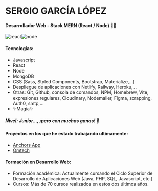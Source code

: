 # SERGIO GARCÍA LÓPEZ

#### Desarrollador Web - Stack MERN (React / Node) 👨‍💻

![react](https://images.pexels.com/photos/11035471/pexels-photo-11035471.jpeg?auto=compress&cs=tinysrgb&w=300)![node](https://images.pexels.com/photos/11035380/pexels-photo-11035380.jpeg?auto=compress&cs=tinysrgb&w=300)

#### Tecnologías:

- Javascript
- React
- Node
- MongoDB
- CSS (Sass, Styled Components, Bootstrap, Materialize,...)
- Despliegue de aplicaciones con Netlify, Railway, Heroku,...
- Otras: Git, Github, consola de comandos, NPM, Homebrew, Vite, expresiones regulares, Cloudinary, Nodemailer, Figma, scrapping, Auth0, smtp,...
- ✨Magia✨

##### Nivel: Junior..., ¡pero con muchas ganas! 💪

#### Proyectos en los que he estado trabajando ultimamente: 
-  [Anchors App](https://app-enlaces.netlify.app)
-  [Omtech](https://omtech.info)

#### Formación en Desarrollo Web: 
- Formación académica: Actualmente cursando el Ciclo Superior de Desarrollo de Aplicaciones Web (Java, PHP, SQL, Javascript, etc.)
- Cursos: Más de 70 cursos realizados en estos dos últimos años.
